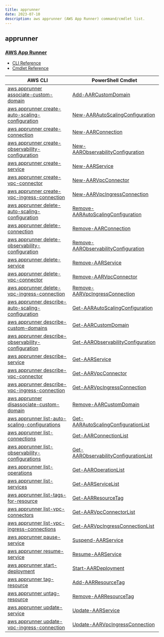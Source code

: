 ```yaml
---
title: apprunner
date: 2023-07-10
description: aws apprunner (AWS App Runner) command/cmdlet list.
---
```


## apprunner

### [AWS App Runner](https://aws.amazon.com/apprunner/)

* [CLI Reference](https://awscli.amazonaws.com/v2/documentation/api/latest/reference/apprunner/index.html)
* [Cmdlet Reference](https://docs.aws.amazon.com/powershell/latest/reference/items/AppRunner_cmdlets.html)

|AWS CLI|PowerShell Cmdlet|
|----|----|
|[aws apprunner associate-custom-domain](https://awscli.amazonaws.com/v2/documentation/api/latest/reference/apprunner/associate-custom-domain.html)|[Add-AARCustomDomain](https://docs.aws.amazon.com/powershell/latest/reference/items/Add-AARCustomDomain.html)|
|[aws apprunner create-auto-scaling-configuration](https://awscli.amazonaws.com/v2/documentation/api/latest/reference/apprunner/create-auto-scaling-configuration.html)|[New-AARAutoScalingConfiguration](https://docs.aws.amazon.com/powershell/latest/reference/items/New-AARAutoScalingConfiguration.html)|
|[aws apprunner create-connection](https://awscli.amazonaws.com/v2/documentation/api/latest/reference/apprunner/create-connection.html)|[New-AARConnection](https://docs.aws.amazon.com/powershell/latest/reference/items/New-AARConnection.html)|
|[aws apprunner create-observability-configuration](https://awscli.amazonaws.com/v2/documentation/api/latest/reference/apprunner/create-observability-configuration.html)|[New-AARObservabilityConfiguration](https://docs.aws.amazon.com/powershell/latest/reference/items/New-AARObservabilityConfiguration.html)|
|[aws apprunner create-service](https://awscli.amazonaws.com/v2/documentation/api/latest/reference/apprunner/create-service.html)|[New-AARService](https://docs.aws.amazon.com/powershell/latest/reference/items/New-AARService.html)|
|[aws apprunner create-vpc-connector](https://awscli.amazonaws.com/v2/documentation/api/latest/reference/apprunner/create-vpc-connector.html)|[New-AARVpcConnector](https://docs.aws.amazon.com/powershell/latest/reference/items/New-AARVpcConnector.html)|
|[aws apprunner create-vpc-ingress-connection](https://awscli.amazonaws.com/v2/documentation/api/latest/reference/apprunner/create-vpc-ingress-connection.html)|[New-AARVpcIngressConnection](https://docs.aws.amazon.com/powershell/latest/reference/items/New-AARVpcIngressConnection.html)|
|[aws apprunner delete-auto-scaling-configuration](https://awscli.amazonaws.com/v2/documentation/api/latest/reference/apprunner/delete-auto-scaling-configuration.html)|[Remove-AARAutoScalingConfiguration](https://docs.aws.amazon.com/powershell/latest/reference/items/Remove-AARAutoScalingConfiguration.html)|
|[aws apprunner delete-connection](https://awscli.amazonaws.com/v2/documentation/api/latest/reference/apprunner/delete-connection.html)|[Remove-AARConnection](https://docs.aws.amazon.com/powershell/latest/reference/items/Remove-AARConnection.html)|
|[aws apprunner delete-observability-configuration](https://awscli.amazonaws.com/v2/documentation/api/latest/reference/apprunner/delete-observability-configuration.html)|[Remove-AARObservabilityConfiguration](https://docs.aws.amazon.com/powershell/latest/reference/items/Remove-AARObservabilityConfiguration.html)|
|[aws apprunner delete-service](https://awscli.amazonaws.com/v2/documentation/api/latest/reference/apprunner/delete-service.html)|[Remove-AARService](https://docs.aws.amazon.com/powershell/latest/reference/items/Remove-AARService.html)|
|[aws apprunner delete-vpc-connector](https://awscli.amazonaws.com/v2/documentation/api/latest/reference/apprunner/delete-vpc-connector.html)|[Remove-AARVpcConnector](https://docs.aws.amazon.com/powershell/latest/reference/items/Remove-AARVpcConnector.html)|
|[aws apprunner delete-vpc-ingress-connection](https://awscli.amazonaws.com/v2/documentation/api/latest/reference/apprunner/delete-vpc-ingress-connection.html)|[Remove-AARVpcIngressConnection](https://docs.aws.amazon.com/powershell/latest/reference/items/Remove-AARVpcIngressConnection.html)|
|[aws apprunner describe-auto-scaling-configuration](https://awscli.amazonaws.com/v2/documentation/api/latest/reference/apprunner/describe-auto-scaling-configuration.html)|[Get-AARAutoScalingConfiguration](https://docs.aws.amazon.com/powershell/latest/reference/items/Get-AARAutoScalingConfiguration.html)|
|[aws apprunner describe-custom-domains](https://awscli.amazonaws.com/v2/documentation/api/latest/reference/apprunner/describe-custom-domains.html)|[Get-AARCustomDomain](https://docs.aws.amazon.com/powershell/latest/reference/items/Get-AARCustomDomain.html)|
|[aws apprunner describe-observability-configuration](https://awscli.amazonaws.com/v2/documentation/api/latest/reference/apprunner/describe-observability-configuration.html)|[Get-AARObservabilityConfiguration](https://docs.aws.amazon.com/powershell/latest/reference/items/Get-AARObservabilityConfiguration.html)|
|[aws apprunner describe-service](https://awscli.amazonaws.com/v2/documentation/api/latest/reference/apprunner/describe-service.html)|[Get-AARService](https://docs.aws.amazon.com/powershell/latest/reference/items/Get-AARService.html)|
|[aws apprunner describe-vpc-connector](https://awscli.amazonaws.com/v2/documentation/api/latest/reference/apprunner/describe-vpc-connector.html)|[Get-AARVpcConnector](https://docs.aws.amazon.com/powershell/latest/reference/items/Get-AARVpcConnector.html)|
|[aws apprunner describe-vpc-ingress-connection](https://awscli.amazonaws.com/v2/documentation/api/latest/reference/apprunner/describe-vpc-ingress-connection.html)|[Get-AARVpcIngressConnection](https://docs.aws.amazon.com/powershell/latest/reference/items/Get-AARVpcIngressConnection.html)|
|[aws apprunner disassociate-custom-domain](https://awscli.amazonaws.com/v2/documentation/api/latest/reference/apprunner/disassociate-custom-domain.html)|[Remove-AARCustomDomain](https://docs.aws.amazon.com/powershell/latest/reference/items/Remove-AARCustomDomain.html)|
|[aws apprunner list-auto-scaling-configurations](https://awscli.amazonaws.com/v2/documentation/api/latest/reference/apprunner/list-auto-scaling-configurations.html)|[Get-AARAutoScalingConfigurationList](https://docs.aws.amazon.com/powershell/latest/reference/items/Get-AARAutoScalingConfigurationList.html)|
|[aws apprunner list-connections](https://awscli.amazonaws.com/v2/documentation/api/latest/reference/apprunner/list-connections.html)|[Get-AARConnectionList](https://docs.aws.amazon.com/powershell/latest/reference/items/Get-AARConnectionList.html)|
|[aws apprunner list-observability-configurations](https://awscli.amazonaws.com/v2/documentation/api/latest/reference/apprunner/list-observability-configurations.html)|[Get-AARObservabilityConfigurationList](https://docs.aws.amazon.com/powershell/latest/reference/items/Get-AARObservabilityConfigurationList.html)|
|[aws apprunner list-operations](https://awscli.amazonaws.com/v2/documentation/api/latest/reference/apprunner/list-operations.html)|[Get-AAROperationList](https://docs.aws.amazon.com/powershell/latest/reference/items/Get-AAROperationList.html)|
|[aws apprunner list-services](https://awscli.amazonaws.com/v2/documentation/api/latest/reference/apprunner/list-services.html)|[Get-AARServiceList](https://docs.aws.amazon.com/powershell/latest/reference/items/Get-AARServiceList.html)|
|[aws apprunner list-tags-for-resource](https://awscli.amazonaws.com/v2/documentation/api/latest/reference/apprunner/list-tags-for-resource.html)|[Get-AARResourceTag](https://docs.aws.amazon.com/powershell/latest/reference/items/Get-AARResourceTag.html)|
|[aws apprunner list-vpc-connectors](https://awscli.amazonaws.com/v2/documentation/api/latest/reference/apprunner/list-vpc-connectors.html)|[Get-AARVpcConnectorList](https://docs.aws.amazon.com/powershell/latest/reference/items/Get-AARVpcConnectorList.html)|
|[aws apprunner list-vpc-ingress-connections](https://awscli.amazonaws.com/v2/documentation/api/latest/reference/apprunner/list-vpc-ingress-connections.html)|[Get-AARVpcIngressConnectionList](https://docs.aws.amazon.com/powershell/latest/reference/items/Get-AARVpcIngressConnectionList.html)|
|[aws apprunner pause-service](https://awscli.amazonaws.com/v2/documentation/api/latest/reference/apprunner/pause-service.html)|[Suspend-AARService](https://docs.aws.amazon.com/powershell/latest/reference/items/Suspend-AARService.html)|
|[aws apprunner resume-service](https://awscli.amazonaws.com/v2/documentation/api/latest/reference/apprunner/resume-service.html)|[Resume-AARService](https://docs.aws.amazon.com/powershell/latest/reference/items/Resume-AARService.html)|
|[aws apprunner start-deployment](https://awscli.amazonaws.com/v2/documentation/api/latest/reference/apprunner/start-deployment.html)|[Start-AARDeployment](https://docs.aws.amazon.com/powershell/latest/reference/items/Start-AARDeployment.html)|
|[aws apprunner tag-resource](https://awscli.amazonaws.com/v2/documentation/api/latest/reference/apprunner/tag-resource.html)|[Add-AARResourceTag](https://docs.aws.amazon.com/powershell/latest/reference/items/Add-AARResourceTag.html)|
|[aws apprunner untag-resource](https://awscli.amazonaws.com/v2/documentation/api/latest/reference/apprunner/untag-resource.html)|[Remove-AARResourceTag](https://docs.aws.amazon.com/powershell/latest/reference/items/Remove-AARResourceTag.html)|
|[aws apprunner update-service](https://awscli.amazonaws.com/v2/documentation/api/latest/reference/apprunner/update-service.html)|[Update-AARService](https://docs.aws.amazon.com/powershell/latest/reference/items/Update-AARService.html)|
|[aws apprunner update-vpc-ingress-connection](https://awscli.amazonaws.com/v2/documentation/api/latest/reference/apprunner/update-vpc-ingress-connection.html)|[Update-AARVpcIngressConnection](https://docs.aws.amazon.com/powershell/latest/reference/items/Update-AARVpcIngressConnection.html)|

